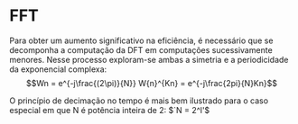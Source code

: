 # FFT
Para obter um aumento significativo na eficiência, é necessário que se decomponha a computação da DFT em computações sucessivamente menores.
Nesse processo exploram-se ambas a simetria e a periodicidade da exponencial complexa:
$$Wn = e^{-j\frac{(2\pi)}{N}}
W{n}^{Kn} = e^{-j\frac{2pi}{N}Kn}$$

O princípio de decimação no tempo é mais bem ilustrado para o caso especial em que N é potência inteira de 2:
$`N = 2^l'$
